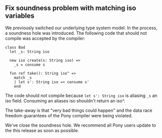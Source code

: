 ## Fix soundness problem with matching iso variables

We previously switched our underlying type system model. In the process, a
soundness hole was introduced. The following code that should not compile was accepted by the compiler:

```pony
class Bad
  let _s: String iso

  new iso create(s: String iso) =>
    _s = consume s

  fun ref take(): String iso^ =>
    match _s
    | let s': String iso => consume s'
    end
```

The code should not compile because `let s': String iso` is aliasing `_s` an iso field. Consuming an aliases iso shouldn't return an iso^.

The take-away is that "very bad things could happen" and the data race freedom guarantees of the Pony compiler were being violated.

We've close the soundness hole. We recommend all Pony users update to the this release as soon as possible.
